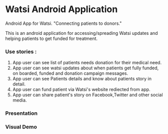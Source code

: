 
Watsi Android Application
===============

Android App for Watsi. "Connecting patients to donors."

This is an android application for accessing/spreading Watsi updates and helping patients to get funded for treatment.

### Use stories :
1. App user can see list of patients needs donation for their medical need.
2. App user can see watsi updates about when patients get fully funded, on boarded, funded and donation campaign messages.
3. App user can see Patients details and know about patients story in detail.
4. App user can fund patient via Watsi's website rediected from app.
5. App user can share  patient's story on Facebook,Twitter and other social media.


### Presentation 


### Visual Demo
